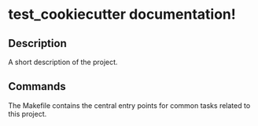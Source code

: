 # test_cookiecutter documentation!

## Description

A short description of the project.

## Commands

The Makefile contains the central entry points for common tasks related to this project.

